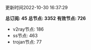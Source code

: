 更新时间2022-10-30 16:37:29

**总订阅: 45**
**总节点: 3352**
**有效节点: 726**
- v2ray节点: 186
- ss节点: 463
- trojan节点: 77
